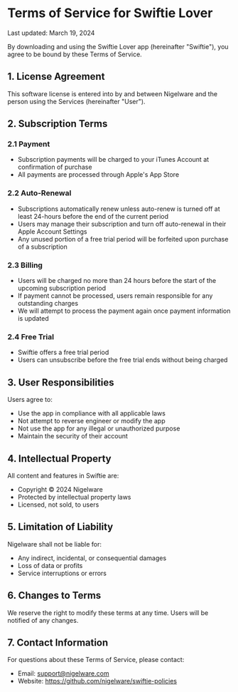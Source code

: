 # Terms of Service for Swiftie Lover

Last updated: March 19, 2024

By downloading and using the Swiftie Lover app (hereinafter "Swiftie"), you agree to be bound by these Terms of Service.

## 1. License Agreement

This software license is entered into by and between Nigelware and the person using the Services (hereinafter "User").

## 2. Subscription Terms

### 2.1 Payment
- Subscription payments will be charged to your iTunes Account at confirmation of purchase
- All payments are processed through Apple's App Store

### 2.2 Auto-Renewal
- Subscriptions automatically renew unless auto-renew is turned off at least 24-hours before the end of the current period
- Users may manage their subscription and turn off auto-renewal in their Apple Account Settings
- Any unused portion of a free trial period will be forfeited upon purchase of a subscription

### 2.3 Billing
- Users will be charged no more than 24 hours before the start of the upcoming subscription period
- If payment cannot be processed, users remain responsible for any outstanding charges
- We will attempt to process the payment again once payment information is updated

### 2.4 Free Trial
- Swiftie offers a free trial period
- Users can unsubscribe before the free trial ends without being charged

## 3. User Responsibilities

Users agree to:
- Use the app in compliance with all applicable laws
- Not attempt to reverse engineer or modify the app
- Not use the app for any illegal or unauthorized purpose
- Maintain the security of their account

## 4. Intellectual Property

All content and features in Swiftie are:
- Copyright © 2024 Nigelware
- Protected by intellectual property laws
- Licensed, not sold, to users

## 5. Limitation of Liability

Nigelware shall not be liable for:
- Any indirect, incidental, or consequential damages
- Loss of data or profits
- Service interruptions or errors

## 6. Changes to Terms

We reserve the right to modify these terms at any time. Users will be notified of any changes.

## 7. Contact Information

For questions about these Terms of Service, please contact:
- Email: support@nigelware.com
- Website: https://github.com/nigelware/swiftie-policies
